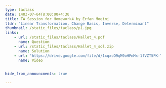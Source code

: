 ```yaml
---
type: taclass
date: 1403-07-04T8:00:00+4:30
title: TA Session for Homework4	by Erfan Moeini
tldr: "Linear Transformation, Change Basis, Inverse, Determinant"
thumbnail: /static_files/taclass/p1.jpg
links: 
    - url: /static_files/taclass/Hallet_4.pdf
      name: Question
    - url: /static_files/taclass/Hallet_4_sol.zip
      name: Solution  
    - url: "https://drive.google.com/file/d/1xqxcO9qM9oHFnMx-1fVZT5PK-TPfQiAQ/view?usp=share_link"
      name: Video
    

hide_from_announcments: true

---
```


